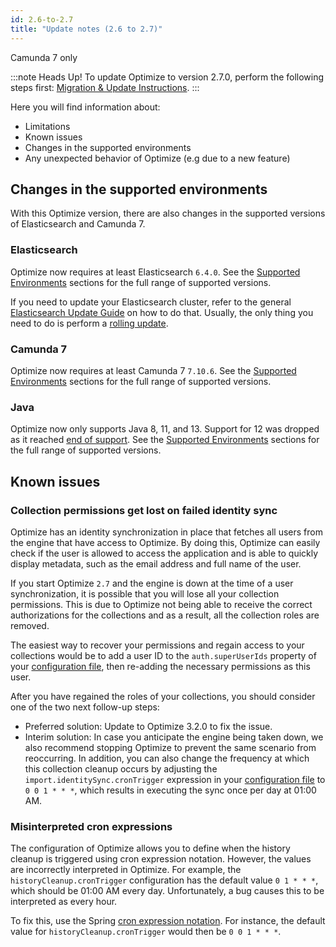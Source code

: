 ```yaml
---
id: 2.6-to-2.7
title: "Update notes (2.6 to 2.7)"
---
```


<span class="badge badge--platform">Camunda 7 only</span>

:::note Heads Up!
To update Optimize to version 2.7.0, perform the following steps first: [Migration & Update Instructions](./instructions.md).
:::

Here you will find information about:

- Limitations
- Known issues
- Changes in the supported environments
- Any unexpected behavior of Optimize (e.g due to a new feature)

## Changes in the supported environments

With this Optimize version, there are also changes in the supported versions of Elasticsearch and Camunda 7.

### Elasticsearch

Optimize now requires at least Elasticsearch `6.4.0`.
See the [Supported Environments]($docs$/reference/supported-environments) sections for the full range of supported versions.

If you need to update your Elasticsearch cluster, refer to the general [Elasticsearch Update Guide](https://www.elastic.co/guide/en/elasticsearch/reference/current/setup-upgrade.html) on how to do that. Usually, the only thing you need to do is perform a [rolling update](https://www.elastic.co/guide/en/elasticsearch/reference/current/rolling-upgrades.html).

### Camunda 7

Optimize now requires at least Camunda 7 `7.10.6`.
See the [Supported Environments]($docs$/reference/supported-environments) sections for the full range of supported versions.

### Java

Optimize now only supports Java 8, 11, and 13. Support for 12 was dropped as it reached [end of support](https://www.oracle.com/technetwork/java/java-se-support-roadmap.html).
See the [Supported Environments]($docs$/reference/supported-environments/) sections for the full range of supported versions.

## Known issues

### Collection permissions get lost on failed identity sync

Optimize has an identity synchronization in place that fetches all users from the engine that have access to Optimize. By doing this, Optimize can easily check if the user is allowed to access the application and is able to quickly display metadata, such as the email address and full name of the user.

If you start Optimize `2.7` and the engine is down at the time of a user synchronization, it is possible that you will lose all your collection permissions. This is due to Optimize not being able to receive the correct authorizations for the collections and as a result, all the collection roles are removed.

The easiest way to recover your permissions and regain access to your collections would be to add a user ID to the `auth.superUserIds` property of your [configuration file](./../configuration/system-configuration.md#security), then re-adding the necessary permissions as this user.

After you have regained the roles of your collections, you should consider one of the two next follow-up steps:

- Preferred solution: Update to Optimize 3.2.0 to fix the issue.
- Interim solution: In case you anticipate the engine being taken down, we also recommend stopping Optimize to prevent the same scenario from reoccurring. In addition, you can also change the frequency at which this collection cleanup occurs by adjusting the `import.identitySync.cronTrigger` expression in your [configuration file](./../configuration/system-configuration.md#security) to `0 0 1 * * *`, which results in executing the sync once per day at 01:00 AM.

### Misinterpreted cron expressions

The configuration of Optimize allows you to define when the history cleanup is triggered using cron expression notation. However, the values are incorrectly interpreted in Optimize. For example, the `historyCleanup.cronTrigger` configuration has the default value `0 1 * * *`, which should be 01:00 AM every day. Unfortunately, a bug causes this to be interpreted as every hour.

To fix this, use the Spring [cron expression notation](https://docs.spring.io/spring-framework/docs/5.1.0.RELEASE/javadoc-api/org/springframework/scheduling/support/CronSequenceGenerator.html). For instance, the default value for `historyCleanup.cronTrigger` would then be `0 0 1 * * *`.
